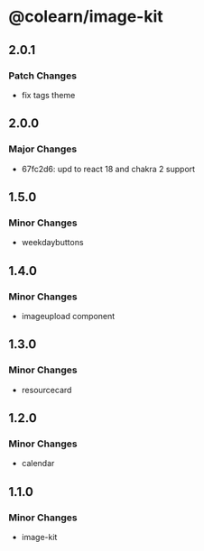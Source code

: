 # @colearn/image-kit

## 2.0.1

### Patch Changes

- fix tags theme

## 2.0.0

### Major Changes

- 67fc2d6: upd to react 18 and chakra 2 support

## 1.5.0

### Minor Changes

- weekdaybuttons

## 1.4.0

### Minor Changes

- imageupload component

## 1.3.0

### Minor Changes

- resourcecard

## 1.2.0

### Minor Changes

- calendar

## 1.1.0

### Minor Changes

- image-kit
